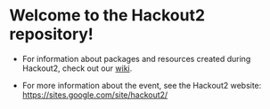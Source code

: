 

Welcome to the Hackout2 repository!
====================================

* For information about packages and resources created during Hackout2, check out our [wiki](https://github.com/Hackout2/wiki).

* For more information about the event, see the Hackout2 website:
https://sites.google.com/site/hackout2/


